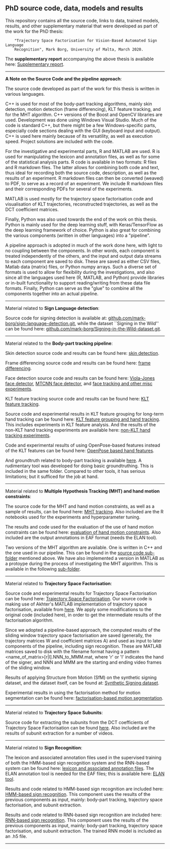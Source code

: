 
## PhD source code, data, models and results

This repository contains all the source code, links to data, trained models, results, and other
supplementary material that were developed as part of the work for the PhD thesis: 
		
		"Trajectory Space Factorisation for Vision-Based Automated Sign Language
		Recognition", Mark Borg, University of Malta, March 2020.

The **supplementary report** accompanying the above thesis is available here: [Supplementary report](https://drive.google.com/open?id=1NUgVn98tGKCQokzE3jDwo4wKFMBiSrhO).

--------------

**A Note on the Source Code and the pipeline approach**:

The source code developed as part of the work for this thesis is written in various languages. 

C++ is used for most of the body-part tracking algorithms, mainly skin detection, motion detection (frame differencing), KLT feature tracking, and for the MHT algorithm. C++ versions of the Boost and OpenCV libraries are used. Development was done using Windows Visual Studio. Much of the code is standard C++, but there might be a few Windows-specific parts, especially code sections dealing with the GUI (keyboard input and output). C++ is used here mainly because of its versatility, as well as execution speed. Project solutions are included with the code.

For the investigative and experimental parts, R and MATLAB are used. R is used for manipulating the lexicon and annotation files, as well as for some of the statistical analysis parts. R code is available in two formats: R files and R markdown files. The latter allows for combining both code and text, thus ideal for recording both the source code, description, as well as the results of an experiment. R markdown files can then be converted (weaved) to PDF, to serve as a record of an experiment. We include R markdown files and their corresponding PDFs for several of the experiments.

MATLAB is used mostly for the trajectory space factorisation code and visualisation of KLT trajectories, reconstructed trajectories, as well as the DCT coefficient matrices. 

Finally, Python was also used towards the end of the work on this thesis. Python is mainly used for the deep learning stuff, with Keras/TensorFlow as the deep learning framework of choice. Python is also great for combining the various components (written in other languages) into a "pipeline".

A pipeline approach is adopted in much of the work done here, with light to no coupling between the components. In other words, each component is treated independently of the others, and the input and output data streams to each component are saved to disk. These are saved as either CSV files, Matlab data (matrix) files, or Python numpy arrays. Such a diverse set of formats is used to allow for flexibility during the investigations, and also since all the languages used here (R, MATLAB, and Python) provide libraries or in-built functionality to support reading/writing from these data file formats. Finally, Python can serve as the "glue" to combine all the components together into an actual pipeline.


--------------

Material related to **Sign Language detection**:

Source code for signing detection is available at: [github.com/mark-borg/sign-language-detection.git](https://github.com/mark-borg/sign-language-detection.git), 
while the dataset ``Signing in the Wild'' can be found here: [github.com/mark-borg/Signing-in-the-Wild-dataset.git](https://github.com/mark-borg/Signing-in-the-Wild-dataset.git).


--------------

Material related to the **Body-part tracking pipeline**:

Skin detection source code and results can be found here: [skin detection](https://drive.google.com/open?id=1PzurIahlbbQuw5zsjTNamhMsSd_yzECf).

Frame differencing source code and results can be found here: [frame differencing](https://drive.google.com/open?id=1gF7gN3V-5aJs6wJlvFf5BFaNDqale3yk).

Face detection source code and results can be found here: [Viola-Jones face detector](https://drive.google.com/open?id=13dlfWHnUAw1L3AQCERVvyy02IRoyWfbw), [MTCNN face detector](https://drive.google.com/open?id=1rjb7mdpuZL9GAltc1t4_e-Sucw5P6QeD), and [face tracking and other misc experiments](https://drive.google.com/open?id=1lzrXEhIM-3AcWgv5R5woV13kwfQcJ9OQ).

KLT feature tracking source code and results can be found here: [KLT feature tracking](https://drive.google.com/open?id=1vN-OG0KZ1rh9f8FX_ftiPyAD_JAYYzWX).

Source code and experimental results in KLT feature grouping for long-term hand tracking can be found here: [KLT feature grouping and hand tracking](https://drive.google.com/open?id=1lv1Emyia0l8JyHD9mQqpO0r9c6QwMNxu). This includes experiments in KLT feature analysis. And the results of the non-KLT hand tracking experiments are available here: [non-KLT hand tracking experiments](https://drive.google.com/open?id=1C7-HgxG3kH3oevbj3frFhSNHSU240x69).

Code and experimental results of using OpenPose-based features instead of the KLT features can be found here: [OpenPose based hand features](https://drive.google.com/open?id=1TF3lOk46sn8S0e170cBY1Nk7MI6FBoYq).

And groundtruth related to body-part tracking is available [here](https://drive.google.com/open?id=1nlSk0A8erhJM48wXp48fjEyDB-BE1Lzf). A rudimentary tool was developed for doing basic groundtruthing. This is included in the same folder. Compared to other tools, it has serious limitations; but it sufficed for the job at hand. 


--------------

Material related to **Multiple Hypothesis Tracking (MHT) and hand motion constraints**:

The source code for the MHT and hand motion constraints, as well as a sample of results, can be found here: [MHT tracking](https://drive.google.com/open?id=1-FeQk-mjvWiWfjrunPX5HcClN5G7s70T). Also included are the R notebooks used for the experiments and hyperparameter tuning.

The results and code used for the evaluation of the use of hand motion constraints can be found here: [evaluation of hand motion constraints](https://drive.google.com/open?id=1-FeQk-mjvWiWfjrunPX5HcClN5G7s70T). Also included are the output annotations in EAF format (needs the ELAN tool).

Two versions of the MHT algorithm are available. One is written in C++ and the one used in our pipeline. This can be found in the [source code sub-folder](https://drive.google.com/open?id=1BjQzGRC2v7PQnLYdD0GiOnfak9bHGsvZ) mentioned above. We have also implemented a version in MATLAB as a protoype during the process of investigating the MHT algorithm. This is available in the following [sub-folder](https://drive.google.com/open?id=1v9iwndeOAOrm5EACFaEveY2M2Mhq-0_D). 


--------------

Material related to **Trajectory Space Factorisation**:

Source code and experimental results for Trajectory Space Factorisation can be found here: [Trajectory Space Factorisation](https://drive.google.com/open?id=1RnF44hpJO1yq1oUesLkqcp7h1LN9IPuf). Our source code is making use of Akhter's MATLAB implementation of trajectory space factorisation, available from [here](). We apply some modifications to the original code (included here), in order to get the intermediate results of the factorisation algorithm.

Since we adopted a pipeline-based approach, the computed results of the sliding window trajectory space factorisation are saved (generally, the trajectory matrices W and coefficient matrices A) and used as input to later components of the pipeline, including sign recognition. These are MATLAB matrices saved to disk with the filename format having a pattern <name_of_matrix>[r|l].NNN_to_MMM.mat, where 'r' or 'l' indicates the hand of the signer, and NNN and MMM are the starting and ending video frames of the sliding window. 

Results of applying Structure from Motion (SfM) on the synthetic signing dataset, and the dataset itself, can be found at: [Synthetic Signing dataset](https://drive.google.com/open?id=1U0RwNAKTSnOI2ClrXZQz6ZuBXtJ773_B).

Experimental results in using the factorisation method for motion segmentation can be found here: [factorisation-based motion segmentation](https://drive.google.com/open?id=1CJodjlLMyJckCPcLojXoPHaay-0BUByR).


--------------

Material related to **Trajectory Space Subunits**:

Source code for extracting the subunits from the DCT coefficients of Trajectory Space Factorisation can be found [here](https://drive.google.com/open?id=1HqsOE-9_lwZWDmY6AbBlpyVnPodZVBef).
Also included are the results of subunit extraction for a number of videos.


--------------

Material related to **Sign Recognition**:

The lexicon and associated annotation files used in the supervised training of both the HMM-based sign recognition system and the RNN-based system can be found here: [lexicon and associated annotation files](https://drive.google.com/open?id=1DqPHf28c7MBvObsBUP1GzI7YLiNmYjnI). The ELAN annotation tool is needed for the EAF files; this is available here: [ELAN tool](https://archive.mpi.nl/tla/elan).

Results and code related to HMM-based sign recognition are included here: [HMM-based sign recognition](https://drive.google.com/open?id=17e6QSew4eNmvLEm7jOIe-gEwJwhjA5sl).  This component uses the results of the previous components as input, mainly: body-part tracking, trajectory space factorisation, and subunit extraction.

Results and code related to RNN-based sign recognition are included here: [RNN-based sign recognition](https://drive.google.com/open?id=1EfYZcTTl9_0RTtYJ1MUEVclRRz8WwbEs). This component uses the results of the previous components as input, mainly: body-part tracking, trajectory space factorisation, and subunit extraction. The trained RNN model is included as an .h5 file.


--------------




